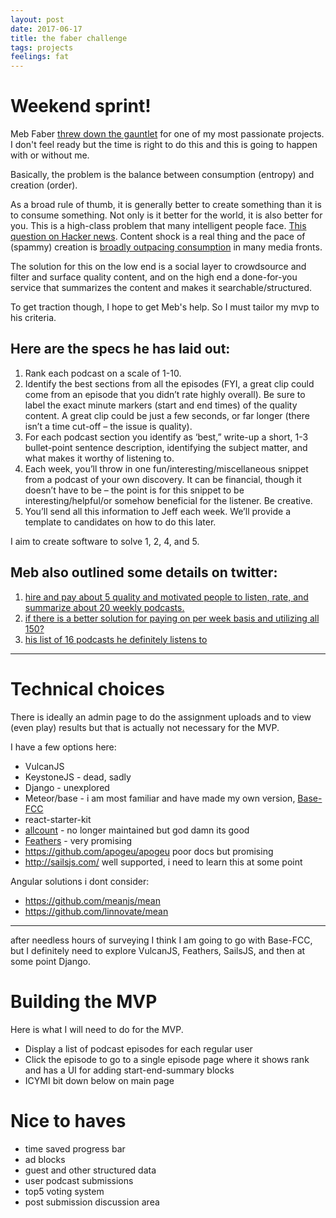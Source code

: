 ```yaml
---
layout: post
date: 2017-06-17
title: the faber challenge
tags: projects
feelings: fat
---
```


# Weekend sprint! 
Meb Faber [threw down the gauntlet](http://mebfaber.com/2017/06/07/owe-160000-mba-get-paid-receive-masters-investing/) for one of my most passionate projects. I don't feel ready but the time is right to do this and this is going to happen with or without me.

Basically, the problem is the balance between consumption (entropy) and creation (order).

As a broad rule of thumb, it is generally better to create something than it is to consume something. Not only is it better for the world, it is also better for you. This is a high-class problem that many intelligent people face. [This question on Hacker news](https://news.ycombinator.com/item?id=14386394&source=techstories.org). Content shock is a real thing and the pace of (spammy) creation is [broadly outpacing consumption](https://www.businessesgrow.com/2014/01/06/content-shock/) in many media fronts.

The solution for this on the low end is a social layer to crowdsource and filter and surface quality content, and on the high end a done-for-you service that summarizes the content and makes it searchable/structured.

To get traction though, I hope to get Meb's help. So I must tailor my mvp to his criteria.

## Here are the specs he has laid out:
1. Rank each podcast on a scale of 1-10.
2. Identify the best sections from all the episodes (FYI, a great clip could come from an episode that you didn’t rate highly overall). Be sure to label the exact minute markers (start and end times) of the quality content. A great clip could be just a few seconds, or far longer (there isn’t a time cut-off – the issue is quality).
3. For each podcast section you identify as ‘best,” write-up a short, 1-3 bullet-point sentence description, identifying the subject matter, and what makes it worthy of listening to.
4. Each week, you’ll throw in one fun/interesting/miscellaneous snippet from a podcast of your own discovery. It can be financial, though it doesn’t have to be – the point is for this snippet to be interesting/helpful/or somehow beneficial for the listener. Be creative.
5. You’ll send all this information to Jeff each week. We’ll provide a template to candidates on how to do this later.

I aim to create software to solve 1, 2, 4, and 5.

## Meb also outlined some details on twitter:
1. [hire and pay about 5 quality and motivated people to listen, rate, and summarize about 20 weekly podcasts.](https://twitter.com/MebFaber/status/875764151674585088)
2. [if there is a better solution for paying on per week basis and utilizing all 150?](https://twitter.com/MebFaber/status/875764528637648897)
3. [his list of 16 podcasts he definitely listens to](https://twitter.com/MebFaber/status/870686357089165317)


---

# Technical choices

There is ideally an admin page to do the assignment uploads and to view (even play) results but that is actually not necessary for the MVP.

I have a few options here:
- VulcanJS
- KeystoneJS - dead, sadly
- Django - unexplored
- Meteor/base - i am most familiar and have made my own version, [Base-FCC](https://github.com/sw-yx/sw-yx.github.io/blob/master/_posts/2017-03-14-Finished-Base-FCC.md)
- react-starter-kit
- [allcount](https://allcountjs.com/) - no longer maintained but god damn its good 
- [Feathers](https://github.com/feathersjs/feathers) - very promising
- <https://github.com/apogeu/apogeu> poor docs but promising
- <http://sailsjs.com/> well supported, i need to learn this at some point

Angular solutions i dont consider:
- <https://github.com/meanjs/mean>
- <https://github.com/linnovate/mean>

---

after needless hours of surveying I think I am going to go with Base-FCC, but I definitely need to explore VulcanJS, Feathers, SailsJS, and then at some point Django.

# Building the MVP

Here is what I will need to do for the MVP.
- Display a list of podcast episodes for each regular user
- Click the episode to go to a single episode page where it shows rank and has a UI for adding start-end-summary blocks
- ICYMI bit down below on main page

# Nice to haves

- time saved progress bar
- ad blocks
- guest and other structured data
- user podcast submissions
- top5 voting system
- post submission discussion area
